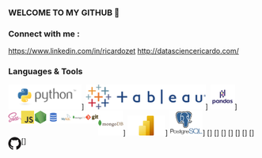 ### WELCOME TO MY GITHUB 👋

<!--
**RRbenitez77/RRbenitez77** is a ✨ _special_ ✨ repository 



#- 🔭 Always thinking of the next big Idea
#- 🌱 Looking for new project to get my Keyboard Dirty
#- 👯 Looking to Collaborate with others (Teamwork makes the Dream work)
#- 🤔 2022 Goal to Work at an advanced Company 
#- 💬 creating ways to challange myself
#- 📫 ricardoramonb@outlook.com
#- 😄 Sonrisa
-->

### Connect with me :

https://www.linkedin.com/in/ricardozet  <i class="icon-linkedin"></i>
</a>
http://datasciencericardo.com/   <i class="icon"></i>
<br />

### Languages & Tools

 
<img src="https://github.com/RRbenitez77/RRbenitez77/blob/main/python-logo-master-v3-TM.png" height="50"/>]
<img src="https://github.com/RRbenitez77/RRbenitez77/blob/main/Tableau_Logo.png" height="50" >]
<img src="https://github.com/RRbenitez77/RRbenitez77/blob/main/pandas-logo-300.png" height="50">]
<img src="https://github.com/RRbenitez77/RRbenitez77/blob/main/mongodb.png" height="50">] 
<img src="https://github.com/RRbenitez77/RRbenitez77/blob/main/powerBI.png" height="40">]
<img src="https://github.com/RRbenitez77/RRbenitez77/blob/main/postgresSQL.png" height="50">]
          [<img align="left" alt="Sass" width="26px" src="https://raw.githubusercontent.com/github/explore/80688e429a7d4ef2fca1e82350fe8e3517d3494d/topics/sass/sass.png" />]
 [<img align="left" alt="JavaScript" width="26px" src="https://raw.githubusercontent.com/github/explore/80688e429a7d4ef2fca1e82350fe8e3517d3494d/topics/javascript/javascript.png" />]
 [<img align="left" alt="Node.js" width="26px" src="https://raw.githubusercontent.com/github/explore/80688e429a7d4ef2fca1e82350fe8e3517d3494d/topics/nodejs/nodejs.png" />]
 [<img align="left" alt="SQL" width="26px" src="https://raw.githubusercontent.com/github/explore/80688e429a7d4ef2fca1e82350fe8e3517d3494d/topics/sql/sql.png" />]
 [<img align="left" alt="MySQL" width="26px" src="https://raw.githubusercontent.com/github/explore/80688e429a7d4ef2fca1e82350fe8e3517d3494d/topics/mysql/mysql.png" />]
 [<img align="left" alt="MongoDB" width="26px" src="https://raw.githubusercontent.com/github/explore/80688e429a7d4ef2fca1e82350fe8e3517d3494d/topics/mongodb/mongodb.png" />]
 [<img align="left" alt="Git" width="26px" src="https://raw.githubusercontent.com/github/explore/80688e429a7d4ef2fca1e82350fe8e3517d3494d/topics/git/git.png" />]
 [<img align="left" alt="GitHub" width="26px" src="https://raw.githubusercontent.com/github/explore/78df643247d429f6cc873026c0622819ad797942/topics/github/github.png" />]
 
